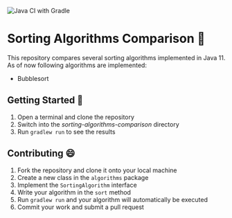 ![Java CI with Gradle](https://github.com/felix-steiner/sorting-algorithms-comparison/actions/workflows/gradle.yml/badge.svg)
# Sorting Algorithms Comparison 🔬
This repository compares several sorting algorithms implemented in Java 11. As of now following algorithms are implemented:
- Bubblesort

## Getting Started 🚀
1. Open a terminal and clone the repository
2. Switch into the _sorting-algorithms-comparison_ directory
3. Run `gradlew run` to see the results

## Contributing 😄
1. Fork the repository and clone it onto your local machine
2. Create a new class in the `algorithms` package
3. Implement the `SortingAlgorithm` interface
4. Write your algorithm in the `sort` method
5. Run `gradlew run` and your algorithm will automatically be executed
6. Commit your work and submit a pull request
